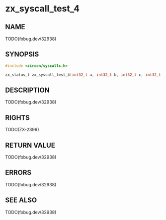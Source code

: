 # zx_syscall_test_4

## NAME

<!-- Updated by update-docs-from-abigen, do not edit. -->

TODO(fxbug.dev/32938)

## SYNOPSIS

<!-- Updated by update-docs-from-abigen, do not edit. -->

```c
#include <zircon/syscalls.h>

zx_status_t zx_syscall_test_4(int32_t a, int32_t b, int32_t c, int32_t d);
```

## DESCRIPTION

TODO(fxbug.dev/32938)

## RIGHTS

<!-- Updated by update-docs-from-abigen, do not edit. -->

TODO(ZX-2399)

## RETURN VALUE

TODO(fxbug.dev/32938)

## ERRORS

TODO(fxbug.dev/32938)

## SEE ALSO


TODO(fxbug.dev/32938)
